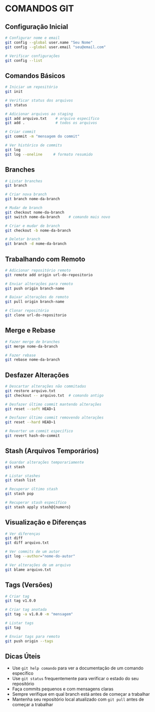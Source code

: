 

# COMANDOS GIT


## Configuração Inicial
````bash
# Configurar nome e email
git config --global user.name "Seu Nome"
git config --global user.email "seu@email.com"

# Verificar configurações
git config --list
````

## Comandos Básicos
````bash
# Iniciar um repositório
git init

# Verificar status dos arquivos
git status

# Adicionar arquivos ao staging
git add arquivo.txt    # arquivo específico
git add .              # todos os arquivos

# Criar commit
git commit -m "mensagem do commit"

# Ver histórico de commits
git log
git log --oneline     # formato resumido
````

## Branches
````bash
# Listar branches
git branch

# Criar nova branch
git branch nome-da-branch

# Mudar de branch
git checkout nome-da-branch
git switch nome-da-branch    # comando mais novo

# Criar e mudar de branch
git checkout -b nome-da-branch

# Deletar branch
git branch -d nome-da-branch
````

## Trabalhando com Remoto
````bash
# Adicionar repositório remoto
git remote add origin url-do-repositorio

# Enviar alterações para remoto
git push origin branch-name

# Baixar alterações do remoto
git pull origin branch-name

# Clonar repositório
git clone url-do-repositorio
````

## Merge e Rebase
````bash
# Fazer merge de branches
git merge nome-da-branch

# Fazer rebase
git rebase nome-da-branch
````

## Desfazer Alterações
````bash
# Descartar alterações não commitadas
git restore arquivo.txt
git checkout -- arquivo.txt  # comando antigo

# Desfazer último commit mantendo alterações
git reset --soft HEAD~1

# Desfazer último commit removendo alterações
git reset --hard HEAD~1

# Reverter um commit específico
git revert hash-do-commit
````

## Stash (Arquivos Temporários)
````bash
# Guardar alterações temporariamente
git stash

# Listar stashes
git stash list

# Recuperar último stash
git stash pop

# Recuperar stash específico
git stash apply stash@{numero}
````

## Visualização e Diferenças
````bash
# Ver diferenças
git diff
git diff arquivo.txt

# Ver commits de um autor
git log --author="nome-do-autor"

# Ver alterações de um arquivo
git blame arquivo.txt
````

## Tags (Versões)
````bash
# Criar tag
git tag v1.0.0

# Criar tag anotada
git tag -a v1.0.0 -m "mensagem"

# Listar tags
git tag

# Enviar tags para remoto
git push origin --tags
````

## Dicas Úteis
- Use `git help comando` para ver a documentação de um comando específico
- Use `git status` frequentemente para verificar o estado do seu repositório
- Faça commits pequenos e com mensagens claras
- Sempre verifique em qual branch está antes de começar a trabalhar
- Mantenha seu repositório local atualizado com `git pull` antes de começar a trabalhar